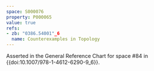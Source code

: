 ```yaml
---
space: S000076
property: P000065
value: true
refs:
- zb: "0386.54001"_6
  name: Counterexamples in Topology
---
```


Asserted in the General Reference Chart for space #84 in
{{doi:10.1007/978-1-4612-6290-9_6}}.
